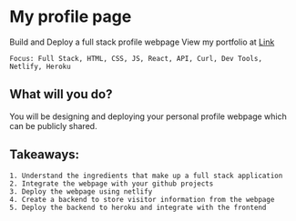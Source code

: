 # My profile page

Build and Deploy a full stack profile webpage 
View my portfolio at [Link](https://carsonrodrigues.netlify.app/)

```
Focus: Full Stack, HTML, CSS, JS, React, API, Curl, Dev Tools, Netlify, Heroku
```

## What will you do?

You will be designing and deploying your personal profile webpage which can be publicly shared.

## Takeaways:
```
1. Understand the ingredients that make up a full stack application
2. Integrate the webpage with your github projects
3. Deploy the webpage using netlify
4. Create a backend to store visitor information from the webpage
5. Deploy the backend to heroku and integrate with the frontend
```
